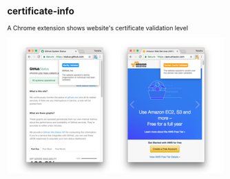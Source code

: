 ## certificate-info
A Chrome extension shows website's certificate validation level

![Screenshot](docs/images/screenshot.png)
